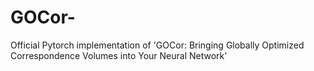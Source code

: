 # GOCor-
Official Pytorch implementation of 'GOCor: Bringing Globally Optimized Correspondence Volumes into Your Neural Network'
